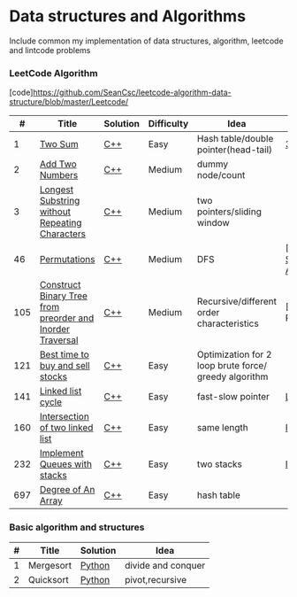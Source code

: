 Data structures and Algorithms
========
Include common my implementation of data structures, algorithm, leetcode and lintcode problems
### LeetCode Algorithm

[code]https://github.com/SeanCsc/leetcode-algorithm-data-structure/blob/master/Leetcode/

| # | Title | Solution | Difficulty |Idea |Similar problem
|---| ----- | -------- | ---------- |---- |---------------
|1|[Two Sum](https://oj.leetcode.com/problems/two-sum/)| [C++](https://github.com/SeanCsc/leetcode-algorithm-data-structure/blob/master/Leetcode/two%20sum)|Easy|Hash table/double pointer(head-tail)|[3sum](https://github.com/SeanCsc/Data-Structure-and-Algorithm/blob/master/Leetcode/3sum),[3sum cloest](https://github.com/SeanCsc/Data-Structure-and-Algorithm/blob/master/Leetcode/3%20sum%20closest)
|2|[Add Two Numbers](https://leetcode.com/problems/add-two-numbers/description/)| [C++](https://github.com/SeanCsc/leetcode-algorithm-data-structure/blob/master/Leetcode/Add%20two%20numbers)|Medium|dummy node/count|
|3|[Longest Substring without Repeating Characters](https://leetcode.com/problems/longest-substring-without-repeating-characters/description/)| [C++](https://github.com/SeanCsc/Data-Structure-and-Algorithm/blob/master/Leetcode/longest%20substring%20without%20repeating%20word)|Medium|two pointers/sliding window|
|46|[Permutations](https://leetcode.com/problems/permutations/description/)| [C++](https://github.com/SeanCsc/Data-Structure-and-Algorithm/blob/master/Leetcode/Permutation)|Medium|DFS|[Permutation2]https://github.com/SeanCsc/Data-Structure-and-Algorithm/blob/master/Leetcode/permutations2
|105|[Construct Binary Tree from preorder and Inorder Traversal](https://leetcode.com/problems/construct-binary-tree-from-preorder-and-inorder-traversal/description/)|[C++](https://github.com/SeanCsc/Data-Structure-and-Algorithm/blob/master/Leetcode/Construct%20Binary%20Tree%20from%20Preorder%20and%20Inorder%20Traversal)|Medium|Recursive/different order characteristics|[Construct Binary Tree from Inorder and Postorder Traversal]
|121|[Best time to buy and sell stocks](https://leetcode.com/problems/best-time-to-buy-and-sell-stock/description/)| [C++](https://github.com/SeanCsc/Data-Structure-and-Algorithm/blob/master/Leetcode/Best%20time%20to%20buy%20and%20sell%20stock)|Easy|Optimization for 2 loop brute force/ greedy algorithm|
|141|[Linked list cycle](https://leetcode.com/problems/linked-list-cycle/)| [C++](https://github.com/SeanCsc/Data-Structure-and-Algorithm/blob/master/Leetcode/141%2C142%20Linked%20List%20Cycle)|Easy|fast-slow pointer|[Linked list cycle2](https://github.com/SeanCsc/Data-Structure-and-Algorithm/blob/master/Leetcode/141%2C142%20Linked%20List%20Cycle)|
|160|[Intersection of two linked list](https://leetcode.com/problems/intersection-of-two-linked-lists/description/)| [C++](https://github.com/SeanCsc/Data-Structure-and-Algorithm/blob/master/Leetcode/141%2C142%20Linked%20List%20Cycle)|Easy|same length|[Intersection of two arrays](https://github.com/SeanCsc/Data-Structure-and-Algorithm/blob/master/Leetcode/Intersection%20of%20two%20arrays)|
|232|[Implement Queues with stacks](https://leetcode.com/problems/implement-queue-using-stacks/description/)| [C++](https://github.com/SeanCsc/Data-Structure-and-Algorithm/blob/master/Leetcode/Intersection%20of%20Two%20Linked%20List)|Easy|two stacks|[Implement stacks with queues](https://github.com/SeanCsc/Data-Structure-and-Algorithm/blob/master/Leetcode/Implement%20stack%20using%20queue)|
|697|[Degree of An Array](https://leetcode.com/problems/degree-of-an-array/description/)| [C++](https://github.com/SeanCsc/leetcode-algorithm-data-structure/blob/master/Leetcode/Degree%20of%20an%20array)|Easy|hash table|

### Basic algorithm and structures
| # | Title | Solution | Idea |
|---| ----- | -------- | -----|
|1|Mergesort|[Python](https://github.com/SeanCsc/Data-Structure-and-Algorithm/blob/master/Data%20structures/mergesort.py)|divide and conquer|
|2|Quicksort|[Python](https://github.com/SeanCsc/Data-Structure-and-Algorithm/blob/master/Data%20structures/quick%20sort.py)|pivot,recursive|
